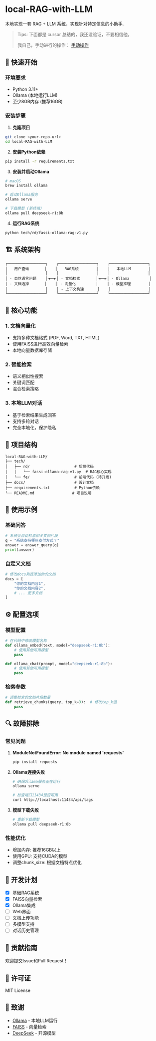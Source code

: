 # local-RAG-with-LLM

本地实现一套 RAG + LLM 系统，实现针对特定信息的小助手.

> Tips: 下面都是 cursor 总结的，我还没验证，不要相信他。
> 
> 我自己，手动进行的操作： [手动操作](./docs/design-manual.md)

## 🚀 快速开始

### 环境要求
- Python 3.11+
- Ollama (本地运行LLM)
- 至少8GB内存 (推荐16GB)

### 安装步骤

1. **克隆项目**
```bash
git clone <your-repo-url>
cd local-RAG-with-LLM
```

2. **安装Python依赖**
```bash
pip install -r requirements.txt
```

3. **安装并启动Ollama**
```bash
# macOS
brew install ollama

# 启动Ollama服务
ollama serve

# 下载模型 (新终端)
ollama pull deepseek-r1:8b
```

4. **运行RAG系统**
```bash
python tech/rd/fassi-ollama-rag-v1.py
```

## 🏗️ 系统架构

```
┌─────────────────┐    ┌─────────────────┐    ┌─────────────────┐
│   用户查询       │    │   RAG系统        │    │   本地LLM        │
│                 │    │                 │    │                 │
│ - 自然语言问题    │◄──►│ - 文档检索       │◄──►│ - Ollama         │
│ - 文档选择       │    │ - 向量化         │    │ - 模型推理        │
│                 │    │ - 上下文构建      │    │                 │
└─────────────────┘    └─────────────────┘    └─────────────────┘
```

## 🔧 核心功能

### 1. 文档向量化
- 支持多种文档格式 (PDF, Word, TXT, HTML)
- 使用FAISS进行高效向量检索
- 本地向量数据库存储

### 2. 智能检索
- 语义相似性搜索
- 关键词匹配
- 混合检索策略

### 3. 本地LLM对话
- 基于检索结果生成回答
- 支持多轮对话
- 完全本地化，保护隐私

## 📁 项目结构

```
local-RAG-with-LLM/
├── tech/
│   ├── rd/                    # 后端代码
│   │   └── fassi-ollama-rag-v1.py  # RAG核心实现
│   └── fe/                    # 前端代码 (待开发)
├── docs/                      # 设计文档
├── requirements.txt           # Python依赖
└── README.md                 # 项目说明
```

## 🎯 使用示例

### 基础问答
```python
# 系统会自动检索相关文档片段
q = "系统支持哪些支付方式？"
answer = answer_query(q)
print(answer)
```

### 自定义文档
```python
# 修改docs列表添加你的文档
docs = [
    "你的文档内容1",
    "你的文档内容2",
    # ... 更多文档
]
```

## ⚙️ 配置选项

### 模型配置
```python
# 在代码中修改模型名称
def ollama_embed(text, model="deepseek-r1:8b"):
    # 使用其他可用模型
    pass

def ollama_chat(prompt, model="deepseek-r1:8b"):
    # 使用其他可用模型
    pass
```

### 检索参数
```python
# 调整检索的文档片段数量
def retrieve_chunks(query, top_k=3):  # 修改top_k值
    pass
```

## 🔍 故障排除

### 常见问题

1. **ModuleNotFoundError: No module named 'requests'**
   ```bash
   pip install requests
   ```

2. **Ollama连接失败**
   ```bash
   # 确保Ollama服务正在运行
   ollama serve
   
   # 检查端口11434是否可用
   curl http://localhost:11434/api/tags
   ```

3. **模型下载失败**
   ```bash
   # 重新下载模型
   ollama pull deepseek-r1:8b
   ```

### 性能优化

- 增加内存: 推荐16GB以上
- 使用GPU: 支持CUDA的模型
- 调整chunk_size: 根据文档特点优化

## 🚧 开发计划

- [x] 基础RAG系统
- [x] FAISS向量检索
- [x] Ollama集成
- [ ] Web界面
- [ ] 文档上传功能
- [ ] 多模型支持
- [ ] 对话历史管理

## 🤝 贡献指南

欢迎提交Issue和Pull Request！

## 📄 许可证

MIT License

## 🙏 致谢

- [Ollama](https://ollama.ai/) - 本地LLM运行
- [FAISS](https://github.com/facebookresearch/faiss) - 向量检索
- [DeepSeek](https://www.deepseek.com/) - 开源模型
